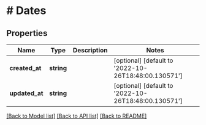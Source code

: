 # # Dates

## Properties

Name | Type | Description | Notes
------------ | ------------- | ------------- | -------------
**created_at** | **string** |  | [optional] [default to '2022-10-26T18:48:00.130571']
**updated_at** | **string** |  | [optional] [default to '2022-10-26T18:48:00.130571']

[[Back to Model list]](../../README.md#models) [[Back to API list]](../../README.md#endpoints) [[Back to README]](../../README.md)
